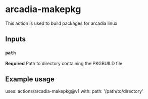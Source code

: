 # arcadia-makepkg

This action is used to build packages for arcadia linux

## Inputs

### `path`

**Required** Path to directory containing the PKGBUILD file

## Example usage

uses: actions/arcadia-makepkg@v1
with:
  path: '/path/to/directory'
